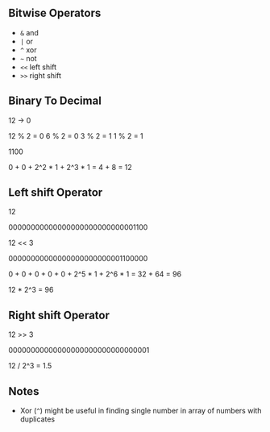 ## Bitwise Operators

* `&` and
* `|` or
* `^` xor
* `~` not
* `<<` left shift
* `>>` right shift

## Binary To Decimal

12 -> 0

12 % 2 = 0
6 % 2 = 0
3 % 2 = 1
1 % 2 = 1

1100

0 + 0 + 2^2 * 1 + 2^3 * 1 = 4 + 8 = 12

## Left shift Operator

12

00000000000000000000000000001100

12 << 3

00000000000000000000000001100000

0 + 0 + 0 + 0 + 0 + 2^5 * 1 + 2^6 * 1 = 32 + 64 = 96

12 * 2^3 = 96

## Right shift Operator

12 >> 3

00000000000000000000000000000001

12 / 2^3 = 1.5

## Notes

* Xor (`^`) might be useful in finding single number in array of numbers with duplicates